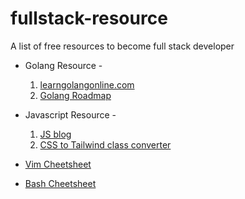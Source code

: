 # fullstack-resource

A list of free resources to become full stack developer

- Golang Resource -

  1. [learngolangonline.com](https://learngolangonline.com)
  2. [Golang Roadmap](https://learngolangonline.com/posts/golang-roadmap)

- Javascript Resource - 

  1. [JS blog](https://lembdadev.com/)
  2. [CSS to Tailwind class converter](https://lembdadev.com/css-to-tailwind-converter)

- [Vim Cheetsheet](https://learngolangonline.com/posts/vim-cheetsheet)

- [Bash Cheetsheet](https://learngolangonline.com/posts/bash-cheetsheet-2023)
